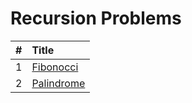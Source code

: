 # Recursion Problems

  | # | Title |
  | :---: | :--- |
   1 | [Fibonocci](https://github.com/ashishdotme/code.ashish.me/blob/master/recursion\01-fibonocci.js) |
 2 | [Palindrome](https://github.com/ashishdotme/code.ashish.me/blob/master/recursion\02-palindrome.js) |
